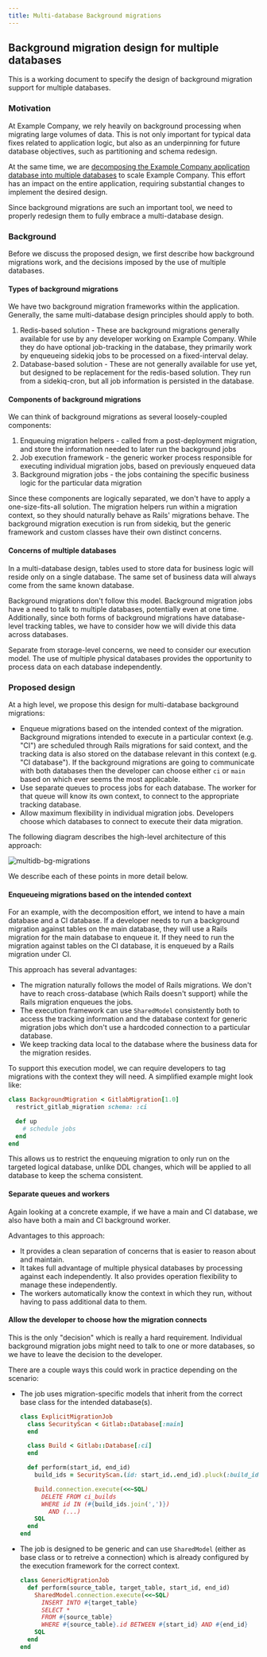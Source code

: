 ```yaml
---
title: Multi-database Background migrations
---
```


## Background migration design for multiple databases

This is a working document to specify the design of background migration support for multiple databases.

### Motivation

At Example Company, we rely heavily on background processing when migrating large volumes of data. This is not only important for typical data fixes related to application logic, but also as an underpinning for future database objectives, such as partitioning and schema redesign.

At the same time, we are [decomposing the Example Company application database into multiple databases](https://example_company.com/groups/example_company-org/-/epics/6168) to scale Example Company. This effort has an impact on the entire application, requiring substantial changes to implement the desired design.

Since background migrations are such an important tool, we need to properly redesign them to fully embrace a multi-database design.

### Background

Before we discuss the proposed design, we first describe how background migrations work, and the decisions imposed by the use of multiple databases.

#### Types of background migrations

We have two background migration frameworks within the application. Generally, the same multi-database design principles should apply to both.

1. Redis-based solution - These are background migrations generally available for use by any developer working on Example Company. While they do have optional job-tracking in the database, they primarily work by enqueueing sidekiq jobs to be processed on a fixed-interval delay.
1. Database-based solution - These are not generally available for use yet, but designed to be replacement for the redis-based solution. They run from a sidekiq-cron, but all job information is persisted in the database.

#### Components of background migrations

We can think of background migrations as several loosely-coupled components:

1. Enqueuing migration helpers - called from a post-deployment migration, and store the information needed to later run the background jobs
1. Job execution framework - the generic worker process responsible for executing individual migration jobs, based on previously enqueued data
1. Background migration jobs - the jobs containing the specific business logic for the particular data migration

Since these components are logically separated, we don't have to apply a one-size-fits-all solution. The migration helpers run within a migration context, so they should naturally behave as Rails' migrations behave. The background migration execution is run from sidekiq, but the generic framework and custom classes have their own distinct concerns.

#### Concerns of multiple databases

In a multi-database design, tables used to store data for business logic will reside only on a single database. The same set of business data will always come from the same known database.

Background migrations don't follow this model. Background migration jobs have a need to talk to multiple databases, potentially even at one time. Additionally, since both forms of background migrations have database-level tracking tables, we have to consider how we will divide this data across databases.

Separate from storage-level concerns, we need to consider our execution model. The use of multiple physical databases provides the opportunity to process data on each database independently.

### Proposed design

At a high level, we propose this design for multi-database background migrations:

- Enqueue migrations based on the intended context of the migration. Background migrations intended to execute in a particular context (e.g. "CI") are scheduled through Rails migrations for said context, and the tracking data is also stored on the database relevant in this context (e.g. "CI database"). If the background migrations are going to communicate with both databases then the developer can choose either `ci` or `main` based on which ever seems the most applicable.
- Use separate queues to process jobs for each database. The worker for that queue will know its own context, to connect to the appropriate tracking database.
- Allow maximum flexibility in individual migration jobs. Developers choose which databases to connect to execute their data migration.

The following diagram describes the high-level architecture of this approach:

![multidb-bg-migrations](multidb-bg-migrations.png)

We describe each of these points in more detail below.

#### Enqueueing migrations based on the intended context

For an example, with the decomposition effort, we intend to have a main database and a CI database. If a developer needs to run a background migration against tables on the main database, they will use a Rails migration for the main database to enqueue it. If they need to run the migration against tables on the CI database, it is enqueued by a Rails migration under CI.

This approach has several advantages:

- The migration naturally follows the model of Rails migrations. We don't have to reach cross-database (which Rails doesn't support) while the Rails migration enqueues the jobs.
- The execution framework can use `SharedModel` consistently both to access the tracking information and the database context for generic migration jobs which don't use a hardcoded connection to a particular database.
- We keep tracking data local to the database where the business data for the migration resides.

To support this execution model, we can require developers to tag migrations with the context they will need. A simplified example might look like:

```ruby
class BackgroundMigration < GitlabMigration[1.0]
  restrict_gitlab_migration schema: :ci

  def up
    # schedule jobs
  end
end
```

This allows us to restrict the enqueuing migration to only run on the targeted logical database, unlike DDL changes, which will be applied to all database to keep the schema consistent.

#### Separate queues and workers

Again looking at a concrete example, if we have a main and CI database, we also have both a main and CI background worker.

Advantages to this approach:

- It provides a clean separation of concerns that is easier to reason about and maintain.
- It takes full advantage of multiple physical databases by processing against each independently. It also provides operation flexibility to manage these independently.
- The workers automatically know the context in which they run, without having to pass additional data to them.

#### Allow the developer to choose how the migration connects

This is the only "decision" which is really a hard requirement. Individual background migration jobs might need to talk to one or more databases, so we have to leave the decision to the developer.

There are a couple ways this could work in practice depending on the scenario:

- The job uses migration-specific models that inherit from the correct base class for the intended database(s).

  ```ruby
  class ExplicitMigrationJob
    class SecurityScan < Gitlab::Database[:main]
    end

    class Build < Gitlab::Database[:ci]
    end

    def perform(start_id, end_id)
      build_ids = SecurityScan.(id: start_id..end_id).pluck(:build_id)

      Build.connection.execute(<<~SQL)
        DELETE FROM ci_builds
        WHERE id IN (#{build_ids.join(',')})
          AND (...)
      SQL
    end
  end
  ```

- The job is designed to be generic and can use `SharedModel` (either as base class or to retreive a connection) which is already configured by the execution framework for the correct context.

  ```ruby
  class GenericMigrationJob
    def perform(source_table, target_table, start_id, end_id)
      SharedModel.connection.execute(<<~SQL)
        INSERT INTO #{target_table}
        SELECT *
        FROM #{source_table}
        WHERE #{source_table}.id BETWEEN #{start_id} AND #{end_id}
      SQL
    end
  end
  ```
